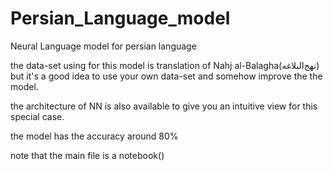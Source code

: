 # Persian_Language_model
Neural Language model for persian language

the data-set using for this model is translation of Nahj al-Balagha(نهج‌البلاغه) but it's a good idea to use your own data-set and somehow improve the the model.

the architecture of NN is also available to give you an intuitive view for this special case.

the model has the accuracy around 80%

note that the main file is a notebook()
